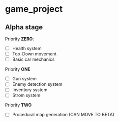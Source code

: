 # game_project
## Alpha stage
Priority **ZERO**:
- [ ] Health system
- [ ] Top-Down movement
- [ ] Basic car mechanics
      
Priority **ONE**
- [ ] Gun system
- [ ] Enemy detection system
- [ ] Inventory system
- [ ] Strom system
      
Priority **TWO**
- [ ] Procedural map generation (CAN MOVE TO BETA)

